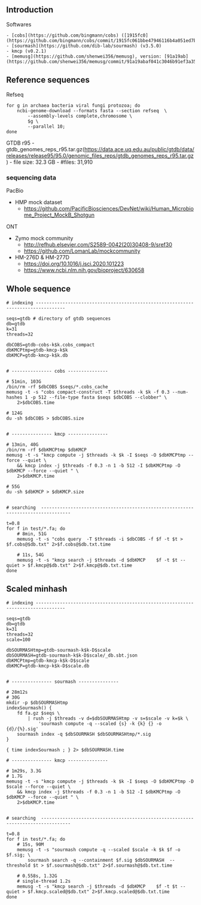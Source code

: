 ## Introduction

Softwares

    - [cobs](https://github.com/bingmann/cobs) ([1915fc0](https://github.com/bingmann/cobs/commit/1915fc061bbe47946116b4a051ed7b4e3f3eca15))
    - [sourmash](https://github.com/dib-lab/sourmash) (v3.5.0)
    - kmcp (v0.2.1)
    - [memusg](https://github.com/shenwei356/memusg), version: [91a19ab](https://github.com/shenwei356/memusg/commit/91a19abaf041c3046b91ef3a35ed28aade1e05fc)

## Reference sequences

Refseq

    for g in archaea bacteria viral fungi protozoa; do 
        ncbi-genome-download --formats fasta --section refseq  \
            --assembly-levels complete,chromosome \
            $g \
            --parallel 10;
    done

GTDB r95
    - gtdb_genomes_reps_r95.tar.gz(https://data.ace.uq.edu.au/public/gtdb/data/releases/release95/95.0/genomic_files_reps/gtdb_genomes_reps_r95.tar.gz)
    - file size: 32.3 GB
    - #files: 31,910

### sequencing data

PacBio

- HMP mock dataset
    - https://github.com/PacificBiosciences/DevNet/wiki/Human_Microbiome_Project_MockB_Shotgun

ONT

- Zymo mock community
    - http://refhub.elsevier.com/S2589-0042(20)30408-9/sref30
    - https://github.com/LomanLab/mockcommunity
- HM-276D & HM-277D
    - https://doi.org/10.1016/j.isci.2020.101223
    - https://www.ncbi.nlm.nih.gov/bioproject/630658



## Whole sequence

    # indexing ---------------------------------------------------------------------------------
    
    seqs=gtdb # directory of gtdb sequences
    db=gtdb
    k=31
    threads=32
    
    dbCOBS=gtdb-cobs-k$k.cobs_compact
    dbKMCPtmp=gtdb-kmcp-k$k
    dbKMCP=gtdb-kmcp-k$k.db
    
    
    # --------------- cobs ---------------
     
    # 51min, 103G
    /bin/rm -rf $dbCOBS $seqs/*.cobs_cache 
    memusg -t -s "cobs compact-construct -T $threads -k $k -f 0.3 --num-hashes 1 -p 512 --file-type fasta $seqs $dbCOBS --clobber" \
        2>$dbCOBS.time
    
    # 124G
    du -sh $dbCOBS > $dbCOBS.size
    
    
    # --------------- kmcp ---------------
    
    # 13min, 40G
    /bin/rm -rf $dbKMCPtmp $dbKMCP
    memusg -t -s "kmcp compute -j $threads -k $k -I $seqs -O $dbKMCPtmp --force --quiet \
        && kmcp index -j $threads -f 0.3 -n 1 -b 512 -I $dbKMCPtmp -O $dbKMCP --force --quiet " \
        2>$dbKMCP.time

    # 55G
    du -sh $dbKMCP > $dbKMCP.size
    

    # searching  ---------------------------------------------------------------------------------

    t=0.8
    for f in test/*.fa; do
        # 8min, 51G
        memusg -t -s "cobs query  -T $threads -i $dbCOBS -f $f -t $t > $f.cobs@$db.txt" 2>$f.cobs@$db.txt.time
        
        # 11s, 54G
        memusg -t -s "kmcp search -j $threads -d $dbKMCP    $f -t $t --quiet > $f.kmcp@$db.txt" 2>$f.kmcp@$db.txt.time
    done

## Scaled minhash

    # indexing ---------------------------------------------------------------------------------

    seqs=gtdb
    db=gtdb
    k=31
    threads=32
    scale=100
    
    dbSOURMASHtmp=gtdb-sourmash-k$k-D$scale
    dbSOURMASH=gtdb-sourmash-k$k-D$scale/_db.sbt.json
    dbKMCPtmp=gtdb-kmcp-k$k-D$scale
    dbKMCP=gtdb-kmcp-k$k-D$scale.db
    
    
    # --------------- sourmash ---------------
    
    # 28m12s
    # 30G
    mkdir -p $dbSOURMASHtmp
    indexSourmash() {
        fd fa.gz $seqs \
            | rush -j $threads -v d=$dbSOURMASHtmp -v s=$scale -v k=$k \
                'sourmash compute -q --scaled {s} -k {k} {} -o {d}/{%}.sig'     
        sourmash index -q $dbSOURMASH $dbSOURMASHtmp/*.sig
    }
    
    { time indexSourmash ; } 2> $dbSOURMASH.time
    
    # --------------- kmcp ---------------
    
    # 1m29s, 3.3G
    # 1.7G
    memusg -t -s "kmcp compute -j $threads -k $k -I $seqs -O $dbKMCPtmp -D $scale --force --quiet \
        && kmcp index -j $threads -f 0.3 -n 1 -b 512 -I $dbKMCPtmp -O $dbKMCP --force --quiet " \
        2>$dbKMCP.time
    
    
    # searching  ---------------------------------------------------------------------------------
    
    t=0.8
    for f in test/*.fa; do        
        # 15s, 90M
        memusg -t -s "sourmash compute -q --scaled $scale -k $k $f -o $f.sig; \
            sourmash search -q --containment $f.sig $dbSOURMASH  --threshold $t > $f.sourmash@$db.txt" 2>$f.sourmash@$db.txt.time
        
        # 0.558s, 1.32G
        # single-thread 1.2s
        memusg -t -s "kmcp search -j $threads -d $dbKMCP    $f -t $t --quiet > $f.kmcp.scaled@$db.txt" 2>$f.kmcp.scaled@$db.txt.time
    done
